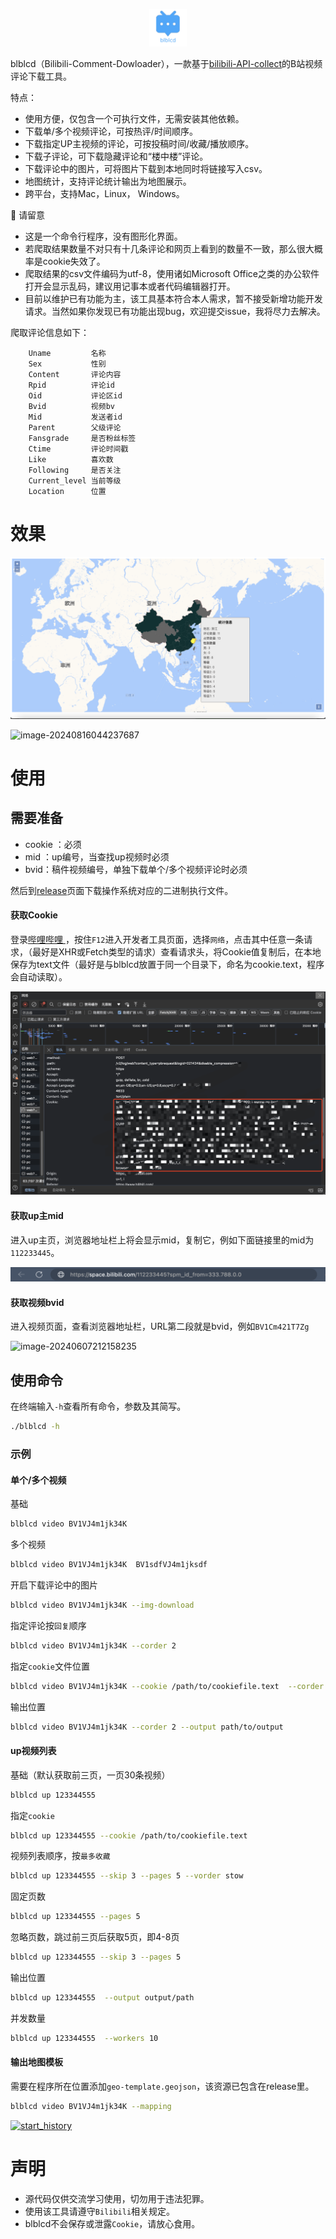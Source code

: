 <p align="center">
<img src="./example/blblcd.png" alt="blblcd" style="width:60px;margin: 0px auto" /></p>


blblcd（Bilibili-Comment-Dowloader），一款基于[bilibili-API-collect](https://github.com/SocialSisterYi/bilibili-API-collect)的B站视频评论下载工具。



特点：

* 使用方便，仅包含一个可执行文件，无需安装其他依赖。
* 下载单/多个视频评论，可按热评/时间顺序。
* 下载指定UP主视频的评论，可按投稿时间/收藏/播放顺序。
* 下载子评论，可下载隐藏评论和“楼中楼”评论。
* 下载评论中的图片，可将图片下载到本地同时将链接写入csv。
* 地图统计，支持评论统计输出为地图展示。
* 跨平台，支持Mac，Linux， Windows。



🔔 请留意

* 这是一个命令行程序，没有图形化界面。
* 若爬取结果数量不对只有十几条评论和网页上看到的数量不一致，那么很大概率是cookie失效了。
* 爬取结果的csv文件编码为utf-8，使用诸如Microsoft Office之类的办公软件打开会显示乱码，建议用记事本或者代码编辑器打开。
* 目前以维护已有功能为主，该工具基本符合本人需求，暂不接受新增功能开发请求。当然如果你发现已有功能出现bug，欢迎提交issue，我将尽力去解决。



爬取评论信息如下：

```text
	Uname         名称
	Sex           性别
	Content       评论内容
	Rpid          评论id
	Oid           评论区id
	Bvid          视频bv
	Mid           发送者id
	Parent        父级评论
	Fansgrade     是否粉丝标签
	Ctime         评论时间戳
	Like          喜欢数
	Following     是否关注
	Current_level 当前等级
	Location      位置
```

效果
===

![mapping](./example/mapping.png)



![image-20240816044237687](https://md-1301600412.cos.ap-nanjing.myqcloud.com/pic/typora/image-20240816044237687.png)


使用
====

## 需要准备

* cookie ：必须
* mid ：up编号，当查找up视频时必须
* bvid：稿件视频编号，单独下载单个/多个视频评论时必须

然后到[release](./releasets)页面下载操作系统对应的二进制执行文件。



#### 获取Cookie

登录[哔哩哔哩 ](https://www.bilibili.com/)，按住`F12`进入开发者工具页面，选择`网络`，点击其中任意一条请求，（最好是XHR或Fetch类型的请求）查看请求头，将Cookie值复制后，在本地保存为text文件（最好是与blblcd放置于同一个目录下，命名为cookie.text，程序会自动读取）。

![cookie](./example/cookie.png)



#### 获取up主mid

进入up主页，浏览器地址栏上将会显示mid，复制它，例如下面链接里的mid为`112233445`。

![mid](./example/mid.png)

#### 获取视频bvid

进入视频页面，查看浏览器地址栏，URL第二段就是bvid，例如`BV1Cm421T7Zg`

![image-20240607212158235](https://md-1301600412.cos.ap-nanjing.myqcloud.com/pic/typora/image-20240607212158235.png)





## 使用命令

在终端输入`-h`查看所有命令，参数及其简写。

```bash
./blblcd -h
```

### 示例

#### 单个/多个视频

基础

```bash
blblcd video BV1VJ4m1jk34K
```

多个视频

```bash
blblcd video BV1VJ4m1jk34K  BV1sdfVJ4m1jksdf
```

开启下载评论中的图片

```bash
blblcd video BV1VJ4m1jk34K --img-download
```

指定评论按`回复`顺序

```bash
blblcd video BV1VJ4m1jk34K --corder 2
```

指定`cookie`文件位置

```bash
blblcd video BV1VJ4m1jk34K --cookie /path/to/cookiefile.text  --corder 2
```

输出位置

```bash
blblcd video BV1VJ4m1jk34K --corder 2 --output path/to/output
```



#### up视频列表

基础（默认获取前三页，一页30条视频）

```bash
blblcd up 123344555
```

指定`cookie`

```bash
blblcd up 123344555 --cookie /path/to/cookiefile.text
```

视频列表顺序，按`最多收藏`

```bash
blblcd up 123344555 --skip 3 --pages 5 --vorder stow
```

固定页数

```bash
blblcd up 123344555 --pages 5
```

忽略页数，跳过前三页后获取5页，即4-8页

```bash
blblcd up 123344555 --skip 3 --pages 5
```

输出位置

```bash
blblcd up 123344555  --output output/path
```

并发数量

```bash
blblcd up 123344555  --workers 10
```



#### 输出地图模板

需要在程序所在位置添加`geo-template.geojson`，该资源已包含在release里。

```bash
blblcd video BV1VJ4m1jk34K --mapping 
```





[![start_history](https://api.star-history.com/svg?repos=WShihan/blblcd&type=Date)](https://star-history.com/#WShihan/blblcd&Date)




声明
====

* 源代码仅供交流学习使用，切勿用于违法犯罪。
* 使用该工具请遵守`Bilibili`相关规定。
* blblcd不会保存或泄露`Cookie`，请放心食用。
